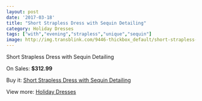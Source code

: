 ```yaml
---
layout: post
date: '2017-03-18'
title: "Short Strapless Dress with Sequin Detailing"
category: Holiday Dresses
tags: ["with","evening","strapless","unique","sequin"]
image: http://img.transblink.com/9446-thickbox_default/short-strapless-dress-with-sequin-detailing.jpg
---
```

Short Strapless Dress with Sequin Detailing

On Sales: **$312.99**
<a href="https://www.transblink.com/en/holiday-dresses/3085-short-strapless-dress-with-sequin-detailing.html"><amp-img layout="responsive" width="600" height="600" src="//img.transblink.com/9446-thickbox_default/short-strapless-dress-with-sequin-detailing.jpg" alt="Short Strapless Dress with Sequin Detailing 0" /></a>
<a href="https://www.transblink.com/en/holiday-dresses/3085-short-strapless-dress-with-sequin-detailing.html"><amp-img layout="responsive" width="600" height="600" src="//img.transblink.com/9449-thickbox_default/short-strapless-dress-with-sequin-detailing.jpg" alt="Short Strapless Dress with Sequin Detailing 1" /></a>
<a href="https://www.transblink.com/en/holiday-dresses/3085-short-strapless-dress-with-sequin-detailing.html"><amp-img layout="responsive" width="600" height="600" src="//img.transblink.com/9448-thickbox_default/short-strapless-dress-with-sequin-detailing.jpg" alt="Short Strapless Dress with Sequin Detailing 2" /></a>
<a href="https://www.transblink.com/en/holiday-dresses/3085-short-strapless-dress-with-sequin-detailing.html"><amp-img layout="responsive" width="600" height="600" src="//img.transblink.com/9447-thickbox_default/short-strapless-dress-with-sequin-detailing.jpg" alt="Short Strapless Dress with Sequin Detailing 3" /></a>

Buy it: [Short Strapless Dress with Sequin Detailing](https://www.transblink.com/en/holiday-dresses/3085-short-strapless-dress-with-sequin-detailing.html "Short Strapless Dress with Sequin Detailing")

View more: [Holiday Dresses](https://www.transblink.com/en/8-holiday-dresses "Holiday Dresses")